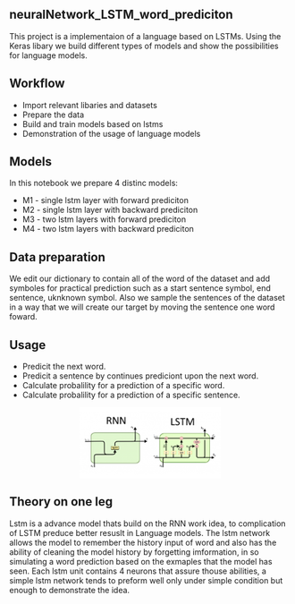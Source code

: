 ## neuralNetwork_LSTM_word_prediciton
This project is a implementaion of a language based on LSTMs.
Using the Keras libary we build different types of models and show the possibilities for language models.

## Workflow
- Import relevant libaries and datasets
- Prepare the data
- Build and train models based on lstms
- Demonstration of the usage of language models

## Models
In this notebook we prepare 4 distinc models:
- M1 - single lstm layer with forward prediciton
- M2 - single lstm layer with backward prediciton
- M3 - two lstm layers with forward prediciton
- M4 - two lstm layers with backward prediciton


## Data preparation
We edit our dictionary to contain all of the word of the dataset and add symboles for practical prediction such as a start sentence symbol, end sentence, uknknown symbol.
Also we sample the sentences of the dataset in a way that we will create our target by moving the sentence one word foward.


## Usage
- Predicit the next word.
- Predicit a sentence by continues prediciont upon the next word.
- Calculate probalility for a prediction of a specific word.
- Calculate probalility for a prediction of a specific sentence.


<div style = "padding-bottom: 150; padding-top: 150;">
  <p align="center">
    <img src="/lstmImg.png"  style = " height: 350;  display:block; width:50%;"/>

</div>

## Theory on one leg
Lstm is a advance model thats build on the RNN work idea, to complication of LSTM preduce better resuslt in Language models.
The lstm network allows the model to remember the history input of word and also has the ability of cleaning the model history by forgetting imformation, in so simulating a word prediction based on the exmaples that the model has seen.
Each lstm unit contains 4 neurons that assure thouse abilities, a simple lstm network tends to preform well only under simple condition but enough to demonstrate the idea.
